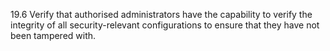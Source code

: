 19.6 Verify that authorised administrators have the capability to verify the integrity of all security-relevant configurations to ensure that they have not been tampered with.